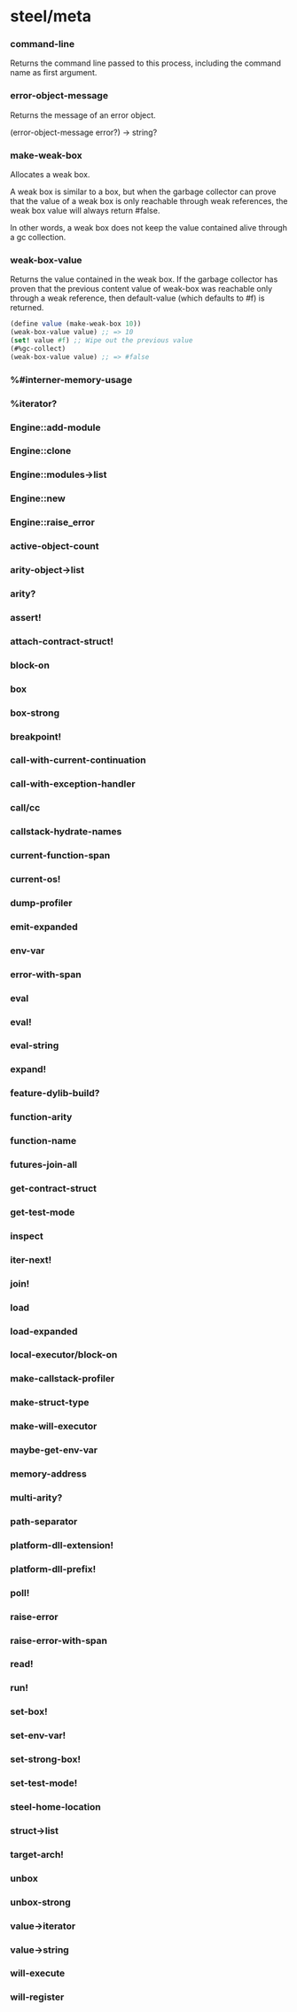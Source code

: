 # steel/meta
### **command-line**
Returns the command line passed to this process,
including the command name as first argument.
### **error-object-message**
Returns the message of an error object.

(error-object-message error?) -> string?
### **make-weak-box**
Allocates a weak box.

A weak box is similar to a box, but when the garbage collector can prove
that the value of a weak box is only reachable through weak references,
the weak box value will always return #false.

In other words, a weak box does not keep the value contained alive through
a gc collection.
### **weak-box-value**
Returns the value contained in the weak box.
If the garbage collector has proven that the previous content
value of weak-box was reachable only through a weak reference,
then default-value (which defaults to #f) is returned.

```scheme
(define value (make-weak-box 10))
(weak-box-value value) ;; => 10
(set! value #f) ;; Wipe out the previous value
(#%gc-collect)
(weak-box-value value) ;; => #false
```
### **%#interner-memory-usage**
### **%iterator?**
### **Engine::add-module**
### **Engine::clone**
### **Engine::modules->list**
### **Engine::new**
### **Engine::raise_error**
### **active-object-count**
### **arity-object->list**
### **arity?**
### **assert!**
### **attach-contract-struct!**
### **block-on**
### **box**
### **box-strong**
### **breakpoint!**
### **call-with-current-continuation**
### **call-with-exception-handler**
### **call/cc**
### **callstack-hydrate-names**
### **current-function-span**
### **current-os!**
### **dump-profiler**
### **emit-expanded**
### **env-var**
### **error-with-span**
### **eval**
### **eval!**
### **eval-string**
### **expand!**
### **feature-dylib-build?**
### **function-arity**
### **function-name**
### **futures-join-all**
### **get-contract-struct**
### **get-test-mode**
### **inspect**
### **iter-next!**
### **join!**
### **load**
### **load-expanded**
### **local-executor/block-on**
### **make-callstack-profiler**
### **make-struct-type**
### **make-will-executor**
### **maybe-get-env-var**
### **memory-address**
### **multi-arity?**
### **path-separator**
### **platform-dll-extension!**
### **platform-dll-prefix!**
### **poll!**
### **raise-error**
### **raise-error-with-span**
### **read!**
### **run!**
### **set-box!**
### **set-env-var!**
### **set-strong-box!**
### **set-test-mode!**
### **steel-home-location**
### **struct->list**
### **target-arch!**
### **unbox**
### **unbox-strong**
### **value->iterator**
### **value->string**
### **will-execute**
### **will-register**

